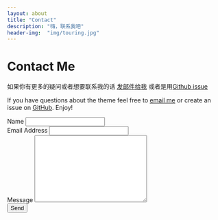 ```yaml
---
layout: about
title: "Contact"
description: "嗨，联系我吧"
header-img:  "img/touring.jpg"
---
```

<link rel="stylesheet" href="{{ "/css/undervoidfall-blog.min.css" | prepend: site.baseurl }}">
<div id="contact">
  <h1 class="pageTitle">Contact Me</h1>
  <div class="contactContent">
    <p>如果你有更多的疑问或者想要联系我的话 <a href="mailto:yangqifan02@gmail.com">发邮件给我</a> 或者是用<a href="https://github.com/underwindfall/underwindfall.github.io">Github issue</a></p>
    <p>If you have questions about the theme feel free to <a href="mailto:yangqifan02@gmail.com">email me</a> or create an issue on <a href="https://github.com/underwindfall/underwindfall.github.io">GitHub</a>. Enjoy!</p>
  </div>
  <form action="http://formspree.io/yangqifan02@gmail.com" method="POST">
    <label for="name">Name</label>    
    <input type="text" id="name" name="name" class="full-width"><br>
    <label for="email">Email Address</label>
    <input type="email" id="email" name="_replyto" class="full-width"><br>
    <label for="message">Message</label>
    <textarea name="message" id="message" cols="30" rows="10" class="full-width"></textarea><br>
    <input type="submit" value="Send" class="button">
  </form>
</div>